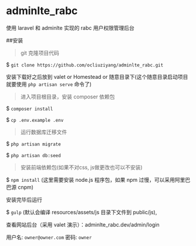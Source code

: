 # adminlte_rabc
使用 laravel 和 adminlte 实现的 rabc 用户权限管理后台

##安装
>git 克隆项目代码

$ `git clone https://github.com/ocliuziyang/adminlte_rabc.git`

安装下载好之后放到 valet or Homestead or 随意目录下(这个随意目录启动项目就要使用 `php artisan serve` 命令了)

>进入项目根目录，安装 composer 依赖包 

$ `composer install`

$ `cp .env.example .env`

>运行数据库迁移文件

$ `php artisan migrate` 

$ `php artisan db:seed`

>安装前端依赖包(如果不对css, js做更改也可以不安装)

$ `npm install` (这里需要安装 node.js 程序包，如果 npm 过慢，可以采用阿里巴巴源 cnpm)

安装完毕后运行 

$ `gulp` (默认会编译 resources/assets/js 目录下文件到 public/js),

查看网站后台（采用 valet 演示）：adminlte_rabc.dev/admin/login

用户名: `owner@owner.com` 密码: `owner`
